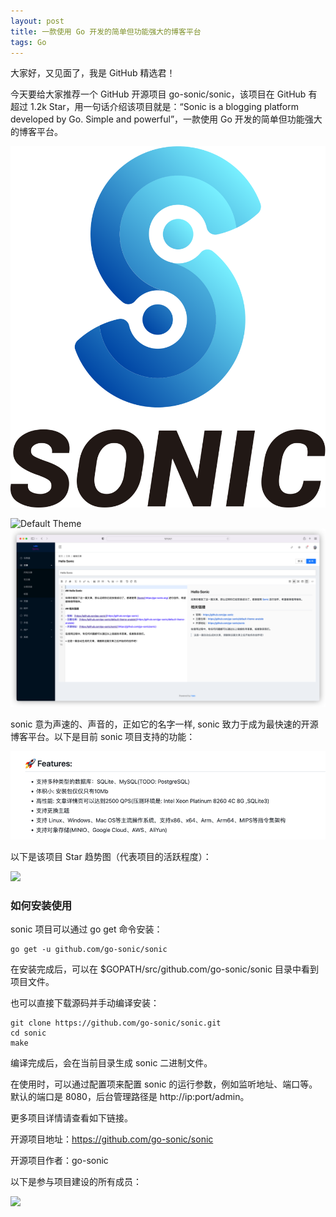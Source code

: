 ```yaml
---
layout: post
title: 一款使用 Go 开发的简单但功能强大的博客平台
tags: Go
---
```


大家好，又见面了，我是 GitHub 精选君！

今天要给大家推荐一个 GitHub 开源项目 go-sonic/sonic，该项目在 GitHub 有超过 1.2k Star，用一句话介绍该项目就是：“Sonic is a blogging platform developed by Go. Simple and powerful”，一款使用 Go 开发的简单但功能强大的博客平台。

![](https://raw.githubusercontent.com/go-sonic/resources/master/logo/logo.svg)

![Default Theme](https://github.com/go-sonic/default-theme-anatole/raw/master/screenshot.png)
![Console](https://github.com/go-sonic/resources/raw/master/console-screenshot.png)

sonic 意为声速的、声音的，正如它的名字一样, sonic 致力于成为最快速的开源博客平台。以下是目前 sonic 项目支持的功能：

![](https://raw.githubusercontent.com/ZhuPeng/pic/master/images/compress_image-20230311191240830.png)


以下是该项目 Star 趋势图（代表项目的活跃程度）：

![](https://api.star-history.com/svg?repos=go-sonic/sonic&type=Timeline)

### 如何安装使用

sonic 项目可以通过 go get 命令安装：
```
go get -u github.com/go-sonic/sonic
```

在安装完成后，可以在 $GOPATH/src/github.com/go-sonic/sonic 目录中看到项目文件。

也可以直接下载源码并手动编译安装：
```
git clone https://github.com/go-sonic/sonic.git
cd sonic
make
```

编译完成后，会在当前目录生成 sonic 二进制文件。

在使用时，可以通过配置项来配置 sonic 的运行参数，例如监听地址、端口等。默认的端口是 8080，后台管理路径是 http://ip:port/admin。

更多项目详情请查看如下链接。

开源项目地址：https://github.com/go-sonic/sonic 

开源项目作者：go-sonic

以下是参与项目建设的所有成员：

![](https://contrib.rocks/image?repo=go-sonic/sonic)

